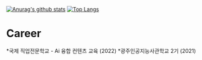 
<!--
**gyullo18/gyullo18** is a ✨ _special_ ✨ repository because its `README.md` (this file) appears on your GitHub profile.

Here are some ideas to get you started:

- 🔭 I’m currently working on ...
- 🌱 I’m currently learning ...
- 👯 I’m looking to collaborate on ...
- 🤔 I’m looking for help with ...
- 💬 Ask me about ...
- 📫 How to reach me: ...
- 😄 Pronouns: ...
- ⚡ Fun fact: ...
-->
[![Anurag's github stats](https://github-readme-stats.vercel.app/api?username=gyullo18)](https://github.com/anuraghazra/github-readme-stats)
[![Top Langs](https://github-readme-stats.vercel.app/api/top-langs/?username=gyullo18&layout=compact)](https://github.com/anuraghazra/github-readme-stats)



# Career
*국제 직업전문학교 - Ai 융합 컨텐츠 교육 (2022)
*광주인공지능사관학교 2기 (2021)
